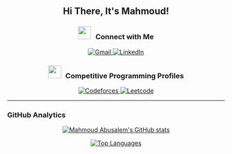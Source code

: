  <h2 align="center">Hi There, It's Mahmoud! </h2>  

  <h3 align="center"><img src="https://media.giphy.com/media/iY8CRBdQXODJSCERIr/giphy.gif" width="30" height="30" style="margin-right: 10px;">Connect with Me</h3>
  <p align='center'>
      <a href="mailto:m.elbaadishy@gmail.com">
          <img src="https://img.shields.io/static/v1?style=for-the-badge&message=Gmail&color=EA4335&logo=Gmail&logoColor=FFFFFF&label=" alt="Gmail"/>
      </a>
      <a href="https://www.linkedin.com/in/mahmoud-abdulmawlaa-65b454250/">
          <img src="https://img.shields.io/static/v1?style=for-the-badge&message=LinkedIn&color=0A66C2&logo=LinkedIn&logoColor=FFFFFF&label=" alt="LinkedIn"/>
      </a>
  </p>

  <h3 align="center"><img src="https://media.giphy.com/media/iY8CRBdQXODJSCERIr/giphy.gif" width="30" height="30" style="margin-right: 10px;">Competitive Programming Profiles</h3>
  <p align='center'>
      <a href="https://codeforces.com/profile/b3dsh">
          <img src="https://img.shields.io/static/v1?style=for-the-badge&message=Codeforces&color=FFFFFF&logo=Codeforces&logoColor=03a89e&label=" alt="Codeforces"/>
      </a>
      <a href="https://leetcode.com/u/b3dsh/">
          <img src="https://img.shields.io/static/v1?style=for-the-badge&message=Leetcode&color=000000&logo=Leetcode&logoColor=ffa116&label=" alt="Leetcode"/>
      </a>
  </p>

  <hr>

  <h3>GitHub Analytics</h3>
  <p align="center">
      <a href="https://github.com/mahmoud-40">
          <img src="https://github-readme-stats.vercel.app/api?username=mahmoud-40&stars=true&include_all_commits=true&hide_border=true&show_icons=true&theme=radical" alt="Mahmoud Abusalem's GitHub stats">
      </a>
  </p>

  <p align="center">
      <a href="https://github.com/mahmoud-40">
          <img src="https://github-readme-stats.vercel.app/api/top-langs/?username=mahmoud-40&hide_border=true&langs_count=8&layout=compact&theme=radical" alt="Top Languages">
      </a>
  </p>
